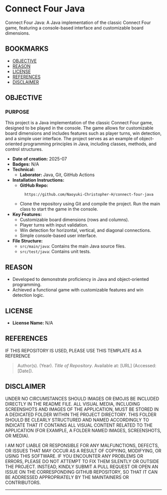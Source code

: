 # Connect Four Java

Connect Four Java: A Java implementation of the classic Connect Four game, featuring a console-based interface and customizable board dimensions.

## BOOKMARKS

- [OBJECTIVE](#objective)
- [REASON](#reason)
- [LICENSE](#license)
- [REFERENCES](#references)
- [DISCLAIMER](#disclaimer)

## OBJECTIVE

### PURPOSE

This project is a Java implementation of the classic Connect Four game, designed to be played in the console. The game allows for customizable board dimensions and includes features such as player turns, win detection, and a simple user interface. The project serves as an example of object-oriented programming principles in Java, including classes, methods, and control structures.

- **Date of creation:** 2025-07
- **Badges:** N/A
- **Technical:**
  - **Laborator:** Java, Git, GitHub Actions
- **Installation Instructions:**
  - **GitHub Repo:**
    ```
      https://github.com/Naoyuki-Christopher-H/connect-four-java
    ```
  - Clone the repository using Git and compile the project. Run the main class to start the game in the console.
- **Key Features:**
  - Customizable board dimensions (rows and columns).
  - Player turns with input validation.
  - Win detection for horizontal, vertical, and diagonal connections.
  - Simple console-based user interface.
- **File Structure:**
  - `src/main/java`: Contains the main Java source files.
  - `src/test/java`: Contains unit tests.

## REASON

- Developed to demonstrate proficiency in Java and object-oriented programming.
- Achieved a functional game with customizable features and win detection logic.

## LICENSE

- **License Name:** N/A

## REFERENCES

IF THIS REPOSITORY IS USED, PLEASE USE THIS TEMPLATE AS A REFERENCE

> Author(s). (Year). *Title of Repository*. Available at: \[URL] (Accessed: \[Date]).

## DISCLAIMER

UNDER NO CIRCUMSTANCES SHOULD IMAGES OR EMOJIS BE INCLUDED DIRECTLY IN THE README FILE. 
ALL VISUAL MEDIA, INCLUDING SCREENSHOTS AND IMAGES OF THE APPLICATION, MUST BE STORED IN 
A DEDICATED FOLDER WITHIN THE PROJECT DIRECTORY. THIS FOLDER SHOULD BE CLEARLY STRUCTURED 
AND NAMED ACCORDINGLY TO INDICATE THAT IT CONTAINS ALL VISUAL CONTENT RELATED TO THE 
APPLICATION (FOR EXAMPLE, A FOLDER NAMED IMAGES, SCREENSHOTS, OR MEDIA).  

I AM NOT LIABLE OR RESPONSIBLE FOR ANY MALFUNCTIONS, DEFECTS, OR ISSUES THAT MAY OCCUR 
AS A RESULT OF COPYING, MODIFYING, OR USING THIS SOFTWARE. IF YOU ENCOUNTER ANY PROBLEMS 
OR ERRORS, PLEASE DO NOT ATTEMPT TO FIX THEM SILENTLY OR OUTSIDE THE PROJECT. INSTEAD, 
KINDLY SUBMIT A PULL REQUEST OR OPEN AN ISSUE ON THE CORRESPONDING GITHUB REPOSITORY, SO 
THAT IT CAN BE ADDRESSED APPROPRIATELY BY THE MAINTAINERS OR CONTRIBUTORS.  

---
